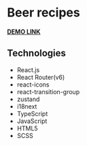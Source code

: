 # Beer recipes

**[DEMO LINK](https://barantarasnew.github.io/beer-recipes/)**

## **Technologies**
+ React.js
+ React Router(v6)
+ react-icons
+ react-transition-group
+ zustand
+ i18next
+ TypeScript
+ JavaScript
+ HTML5
+ SCSS
